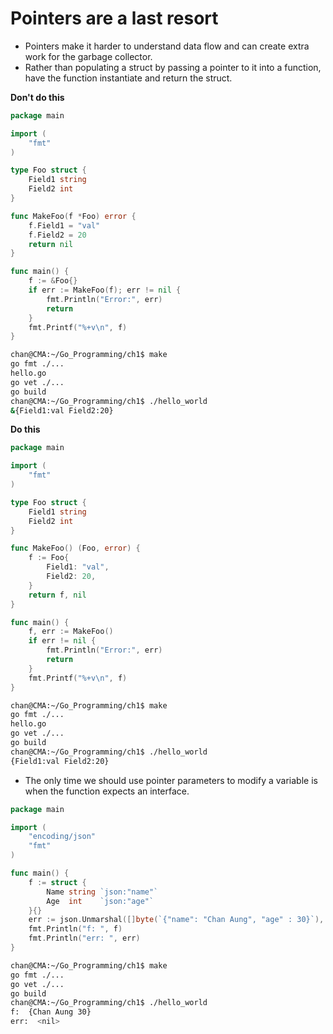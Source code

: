 # Pointers are a last resort

- Pointers make it harder to understand data flow and can create extra work for the garbage collector.
- Rather than populating a struct by passing a pointer to it into a function, have the function instantiate and return the struct.

**Don't do this**

```go
package main

import (
	"fmt"
)

type Foo struct {
	Field1 string
	Field2 int
}

func MakeFoo(f *Foo) error {
	f.Field1 = "val"
	f.Field2 = 20
	return nil
}

func main() {
	f := &Foo{}
	if err := MakeFoo(f); err != nil {
		fmt.Println("Error:", err)
		return
	}
	fmt.Printf("%+v\n", f)
}
```

```sh
chan@CMA:~/Go_Programming/ch1$ make
go fmt ./...
hello.go
go vet ./...
go build 
chan@CMA:~/Go_Programming/ch1$ ./hello_world
&{Field1:val Field2:20}
```



**Do this**

```go
package main

import (
	"fmt"
)

type Foo struct {
	Field1 string
	Field2 int
}

func MakeFoo() (Foo, error) {
	f := Foo{
		Field1: "val",
		Field2: 20,
	}
	return f, nil
}

func main() {
	f, err := MakeFoo()
	if err != nil {
		fmt.Println("Error:", err)
		return
	}
	fmt.Printf("%+v\n", f)
}
```

```sh
chan@CMA:~/Go_Programming/ch1$ make
go fmt ./...
hello.go
go vet ./...
go build 
chan@CMA:~/Go_Programming/ch1$ ./hello_world
{Field1:val Field2:20}
```



- The only time we should use pointer parameters to modify a variable is when the function expects an interface.

```go
package main

import (
	"encoding/json"
	"fmt"
)

func main() {
	f := struct {
		Name string `json:"name"`
		Age  int    `json:"age"`
	}{}
	err := json.Unmarshal([]byte(`{"name": "Chan Aung", "age" : 30}`), &f)
	fmt.Println("f: ", f)
	fmt.Println("err: ", err)
}
```

```sh
chan@CMA:~/Go_Programming/ch1$ make
go fmt ./...
go vet ./...
go build 
chan@CMA:~/Go_Programming/ch1$ ./hello_world
f:  {Chan Aung 30}
err:  <nil>
```

